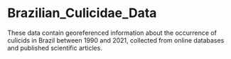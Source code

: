 # Brazilian_Culicidae_Data
These data contain georeferenced information about the occurrence of culicids in Brazil between 1990 and 2021, collected from online databases and published scientific articles.
